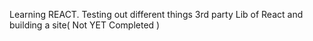 Learning REACT.
Testing out different things 3rd party Lib of React and building a site( Not YET Completed )
